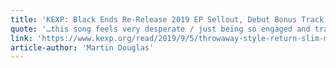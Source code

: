```yaml
---
title: 'KEXP: Black Ends Re-Release 2019 EP Sellout, Debut Bonus Track "What"'
quote: '…this song feels very desperate / just being so engaged and trapped in the mundaneness of everyday living.'
link: 'https://www.kexp.org/read/2019/9/5/throwaway-style-return-slim-moon'
article-author: 'Martin Douglas'
---
```

